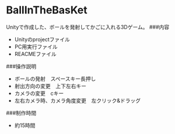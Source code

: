 # BallInTheBasKet
Unityで作成した、ボールを発射してかごに入れる3Dゲーム。
###内容
 - Unityのprojectファイル  
 - PC用実行ファイル
 - REACMEファイル  

###操作説明
 - ボールの発射　スペースキー長押し
 - 射出方向の変更　上下左右キー  
 - カメラの変更　cキー
 - 左右カメラ時、カメラ角度変更　左クリック&ドラッグ

###制作時間
 - 約15時間